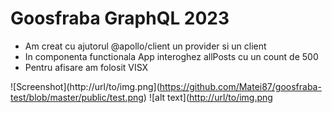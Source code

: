 # Goosfraba GraphQL 2023

- Am creat cu ajutorul @apollo/client un provider si un client
- In componenta functionala App interoghez allPosts cu un count de 500
- Pentru afisare am folosit VISX

![Screenshot](http://url/to/img.png](https://github.com/Matei87/goosfraba-test/blob/master/public/test.png)
![alt text]([http://url/to/img.png](https://github.com/Matei87/goosfraba-test/blob/master/public/test.png)
